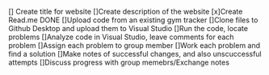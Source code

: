  [] Create title for website 
 []Create description of the website 
 [x]Create Read.me DONE
 []Upload code from an existing gym tracker
 []Clone files to Github Desktop and upload them to Visual Studio 
 []Run the code, locate problems 
 []Analyze code in Visual Studio, leave comments for each problem 
 []Assign each problem to group member 
 []Work each problem and find a solution
 []Make notes of successful changes, and also unscuccessful attempts
 []Discuss progress with group memebrs/Exchange notes
